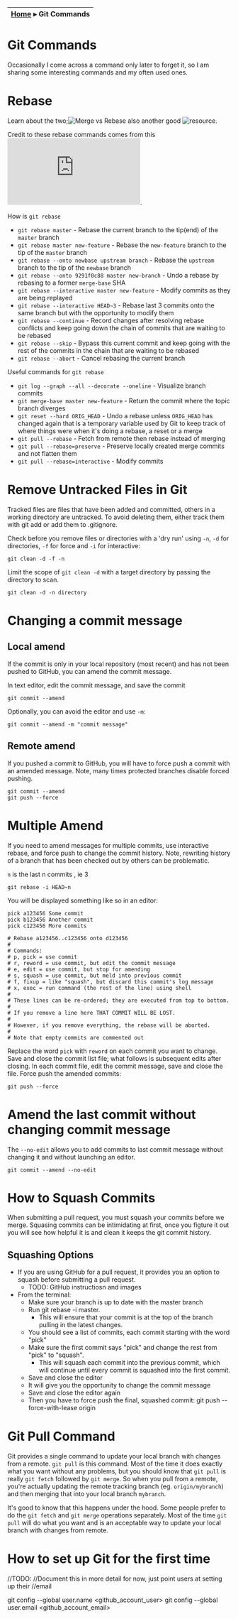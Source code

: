 | [Home](README.md) ▸ **Git Commands** |
|-----|
# Git Commands

Occasionally I come across a command only later to forget it, so I am
sharing some interesting commands and my often used ones. 

# Rebase

Learn about the two;![Merge vs Rebase](https://www.atlassian.com/git/tutorials/merging-vs-rebasing) also
another good ![resource](https://coderefinery.github.io/git-branch-design/01-rebase/).

Credit to these rebase commands comes from this ![repo](https://github.com/Junjie-Chen/git-rebase/blob/master/README.md).

How is `git rebase`
* `git rebase master` - Rebase the current branch to the tip(end) of the `master` branch
* `git rebase master new-feature` - Rebase the `new-feature` branch to the tip of the `master` branch
* `git rebase --onto newbase upstream branch` - Rebase the `upstream` branch to the tip of the `newbase` branch
* `git rebase --onto 9291f0c88 master new-branch` - Undo a rebase by rebasing to a former `merge-base` SHA
* `git rebase --interactive master new-feature` - Modify commits as they are being replayed
* `git rebase --interactive HEAD~3` - Rebase last 3 commits onto the same branch but with the opportunity to modify them
* `git rebase --continue` - Record changes after resolving rebase conflicts and keep going down the chain of commits that are waiting to be rebased
* `git rebase --skip` - Bypass this current commit and keep going with the rest of the commits in the chain that are waiting to be rebased
* `git rebase --abort` - Cancel rebasing the current branch

Useful commands for `git rebase`
* `git log --graph --all --decorate --oneline` - Visualize branch commits
* `git merge-base master new-feature` - Return the commit where the topic branch diverges
* `git reset --hard ORIG_HEAD` - Undo a rebase unless `ORIG_HEAD` has changed again that is a temporary variable used by Git to keep track of where things were when it's doing a rebase, a reset or a merge
* `git pull --rebase` - Fetch from remote then rebase instead of merging
* `git pull --rebase=preserve` - Preserve locally created merge commits and not flatten them
* `git pull --rebase=interactive` - Modify commits

# Remove Untracked Files in Git
Tracked files are files that have been added and committed, others in a 
working directory are untracked. To avoid deleting them, either track them with
git add <file> or add them to .gitignore.

Check before you remove files or directories with a 'dry run' using `-n`, `-d`
for directories, `-f` for force and `-i` for interactive:

```
git clean -d -f -n
```

Limit the scope of `git clean -d` with a target directory by passing the
directory to scan.
```
git clean -d -n directory
```

# Changing a commit message

## Local amend
If the commit is only in your local repository (most recent) and has not been 
pushed to GitHub, you can amend the commit message.

In text editor, edit the commit message, and save the commit
```
git commit --amend
```

Optionally, you can avoid the editor and use `-m`:
```
git commit --amend -m "commit message"
```

## Remote amend
If you pushed a commit to GitHub, you will have to force push a commit 
with an amended message. Note, many times protected branches disable forced
pushing. 

```
git commit --amend
git push --force
```

# Multiple Amend
If you need to amend messages for multiple commits, use interactive rebase,
and force push to change the commit history. Note, rewriting history of a 
branch that has been checked out by others can be problematic. 

`n` is the last n commits , ie 3
```
git rebase -i HEAD~n
```

You will be displayed something like so in an editor: 
```
pick a123456 Some commit
pick b123456 Another commit
pick c123456 More commits

# Rebase a123456..c123456 onto d123456
#
# Commands:
# p, pick = use commit
# r, reword = use commit, but edit the commit message
# e, edit = use commit, but stop for amending
# s, squash = use commit, but meld into previous commit
# f, fixup = like "squash", but discard this commit's log message
# x, exec = run command (the rest of the line) using shell
#
# These lines can be re-ordered; they are executed from top to bottom.
#
# If you remove a line here THAT COMMIT WILL BE LOST.
#
# However, if you remove everything, the rebase will be aborted.
#
# Note that empty commits are commented out
```

Replace the word `pick` with `reword` on each commit you want to change.
Save and close the commit list file; what follows is subsequent edits after closing.
In each commit file, edit the commit message, save and close the file. 
Force push the amended commits:
```
git push --force
```

# Amend the last commit without changing commit message

The `--no-edit` allows you to add commits to last commit message without 
changing it and without launching an editor.

```
git commit --amend --no-edit
```
# How to Squash Commits
When submitting a pull request, you must squash your commits before we merge. Squasing commits can be intimidating at first, once you figture it out you will see how helpful it is and clean it keeps the git commit history.  

## Squashing Options
* If you are using GitHub for a pull request, it provides you an option to squash before submitting a pull request. 
  * TODO: GitHub instructiosn and images
* From the terminal:
    *  Make sure your branch is up to date with the master branch
    * Run git rebase -i master. 
      * This will ensure that your commit is at the top of the branch pulling in the latest changes.
    * You should see a list of commits, each commit starting with the word "pick"
    * Make sure the first commit says "pick" and change the rest from "pick" to "squash". 
      * This will squash each commit into the previous commit, which will continue until every commit is squashed into the first commit.
    * Save and close the editor
    * It will give you the opportunity to change the commit message
    * Save and close the editor again
    * Then you have to force push the final, squashed commit: git push --force-with-lease origin

# Git Pull Command

Git provides a single command to update your local branch with changes from a remote.
`git pull` is this command. Most of the time it does exactly what you want without
any problems, but you should know that `git pull` is really `git fetch` followed
by `git merge`. So when you pull from a remote, you're actually updating the remote
tracking branch (eg. `origin/mybranch`) and then merging that into your local
branch `mybranch`.

It's good to know that this happens under the hood. Some people prefer to do the
`git fetch` and `git merge` operations separately. Most of the time `git pull` will
do what you want and is an acceptable way to update your local branch with changes
from remote.

# How to set up Git for the first time
//TODO:
//Document this in more detail for now, just point users at setting up their
//email

git config --global user.name <github_account_user>
git config --global user.email <github_account_email>